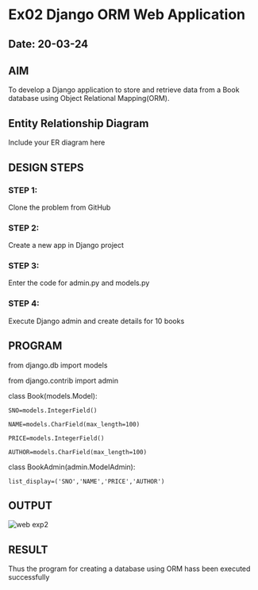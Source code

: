 # Ex02 Django ORM Web Application
## Date: 20-03-24

## AIM
To develop a Django application to store and retrieve data from a Book database using Object Relational Mapping(ORM).

## Entity Relationship Diagram

Include your ER diagram here

## DESIGN STEPS

### STEP 1:
Clone the problem from GitHub

### STEP 2:
Create a new app in Django project

### STEP 3:
Enter the code for admin.py and models.py

### STEP 4:
Execute Django admin and create details for 10 books

## PROGRAM

from django.db import models

from django.contrib import admin

class Book(models.Model):

    SNO=models.IntegerField()
    
    NAME=models.CharField(max_length=100)
    
    PRICE=models.IntegerField()
    
    AUTHOR=models.CharField(max_length=100)
    
    
 

class BookAdmin(admin.ModelAdmin):

    list_display=('SNO','NAME','PRICE','AUTHOR')




## OUTPUT



![web exp2](https://github.com/sakamalesh/ORM2/assets/149148235/2791d9f2-fe8f-4091-a7d2-e436c71f52bd)




## RESULT
Thus the program for creating a database using ORM hass been executed successfully
